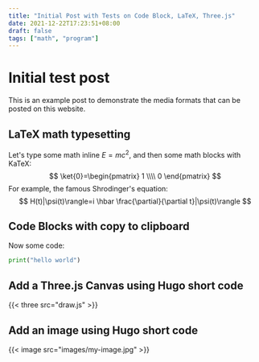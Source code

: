 ```yaml
---
title: "Initial Post with Tests on Code Block, LaTeX, Three.js"
date: 2021-12-22T17:23:51+08:00
draft: false
tags: ["math", "program"]
---
```



# Initial test post
This is an example post to demonstrate the media formats that can be posted on this website.

## LaTeX math typesetting

Let's type some math inline $E = mc^2$, and then some math blocks with KaTeX:
$$
\ket{0}=\begin{pmatrix} 1 \\\\ 0 \end{pmatrix}
$$
For example, the famous Shrodinger's equation: 
$$
H(t)|\psi(t)\rangle=i \hbar \frac{\partial}{\partial t}|\psi(t)\rangle
$$


## Code Blocks with copy to clipboard
Now some code: 
```python 
print("hello world")
```

## Add a Three.js Canvas using Hugo short code
{{< three src="draw.js" >}}


## Add an image using Hugo short code
{{< image src="images/my-image.jpg" >}}


